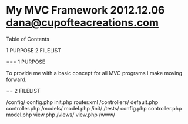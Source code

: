 My MVC Framework
2012.12.06
dana@cupofteacreations.com
==
Table of Contents

1 PURPOSE
2 FILELIST

===
1 PURPOSE

To provide me with a basic concept for all MVC programs I make moving forward.


==
2 FILELIST

/config/
	config.php
	init.php
	router.xml
/controllers/
	default.php
	controller.php
/models/
	model.php
	/init/
/tests/
	config.php
	controller.php
	model.php
	view.php
/views/
	view.php
/www/